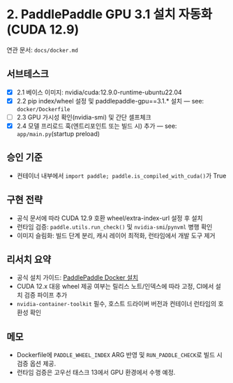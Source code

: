 # 2. PaddlePaddle GPU 3.1 설치 자동화 (CUDA 12.9)

연관 문서: `docs/docker.md`

## 서브테스크

- [x] 2.1 베이스 이미지: nvidia/cuda:12.9.0-runtime-ubuntu22.04
- [x] 2.2 pip index/wheel 설정 및 paddlepaddle-gpu==3.1.\* 설치 — see: `docker/Dockerfile`
- [ ] 2.3 GPU 가시성 확인(nvidia-smi) 및 간단 셀프체크
- [x] 2.4 모델 프리로드 훅(엔트리포인트 또는 빌드 시) 추가 — see: `app/main.py`(startup preload)

## 승인 기준

- 컨테이너 내부에서 `import paddle; paddle.is_compiled_with_cuda()`가 True

## 구현 전략

- 공식 문서에 따라 CUDA 12.9 호환 wheel/extra-index-url 설정 후 설치
- 런타임 검증: `paddle.utils.run_check()` 및 `nvidia-smi`/`pynvml` 병행 확인
- 이미지 슬림화: 빌드 단계 분리, 캐시 레이어 최적화, 런타임에서 개발 도구 제거

## 리서치 요약

- 공식 설치 가이드: [PaddlePaddle Docker 설치](https://www.paddlepaddle.org.cn/en/install/quick?docurl=/documentation/docs/en/install/docker/linux-docker_en.html)
- CUDA 12.x 대응 wheel 제공 여부는 릴리스 노트/인덱스에 따라 고정, CI에서 설치 검증 파이프 추가
- `nvidia-container-toolkit` 필수, 호스트 드라이버 버전과 컨테이너 런타임의 호환성 확인

## 메모

- Dockerfile에 `PADDLE_WHEEL_INDEX` ARG 반영 및 `RUN_PADDLE_CHECK`로 빌드 시 검증 옵션 제공.
- 런타임 검증은 고우선 태스크 13에서 GPU 환경에서 수행 예정.
